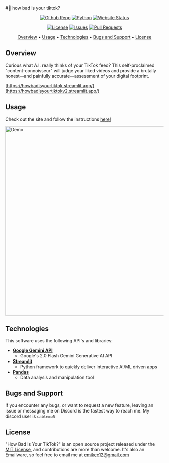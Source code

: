 #🤢 how bad is your tiktok?

<p align="center">
  <a href="https://github.com/cablemp5/howbadisyourtiktokv1"><img src="https://img.shields.io/github/languages/code-size/cablemp5/howbadisyourtiktokv1" alt="Github Repo"></a>
  <a href="https://github.com/cablemp5/howbadisyourtiktokv1"><img src="https://img.shields.io/badge/python-3.9.13-blue?logo=python" alt="Python"></a>
  <a href="https://github.com/cablemp5/howbadisyourtiktokv1"><img src="https://img.shields.io/badge/status-up-green" alt="Website Status"></a>
<p/>
  
<p align="center">
  <a href="https://github.com/cablemp5/howbadisyourtiktokv1"><img src="https://img.shields.io/github/license/cablemp5/howbadisyourtiktokv1" alt="License"></a>
  <a href="https://github.com/cablemp5/howbadisyourtiktokv1"><img src="https://img.shields.io/github/issues/cablemp5/howbadisyourtiktokv1" alt="Issues"></a>
  <a href="https://github.com/cablemp5/howbadisyourtiktokv1/pulls"><img src="https://img.shields.io/badge/PRs-welcome-brightgreen" alt="Pull Requests"></a>
<p/>

<p align="center">
  <a href="#overview">Overview</a>
  •
  <a href="#usage">Usage</a>
  •
  <a href="#technologies">Technologies</a>
  •
  <a href="#bugs-and-support">Bugs and Support</a>
  •
  <a href="#license">License</a>
</p>
    
## Overview

Curious what A.I. really thinks of your TikTok feed? This self-proclaimed "content-connoisseur" will judge your liked videos and provide a brutally honest—and painfully accurate—assessment of your digital footprint.

[https://howbadisyourtiktok.streamlit.app/](https://howbadisyourtiktokv2.streamlit.app/)

## Usage

Check out the site and follow the instructions [here!](https://howbadisyourtiktokv2.streamlit.app/)

<img src="https://i.postimg.cc/TwB0Pyj1/image-1.png" alt="Demo" width="600"/>

## Technologies

This software uses the following API's and libraries:

- [**Google Gemini API**](https://ai.google.dev/)
  - Google's 2.0 Flash Gemini Generative AI API 
- [**Streamlit**](https://streamlit.io/)
  - Python framework to quickly deliver interactive AI/ML driven apps
- [**Pandas**](https://github.com/google/gson)
  - Data analysis and manipulation tool
  
## Bugs and Support

If you encounter any bugs, or want to request a new feature, leaving an issue or messaging me on Discord is the fastest way to reach me. My discord user is `cablemp5`

## License

"How Bad Is Your TikTok?" is an open source project released under the [MIT License](LICENSE), and contributions are more than welcome. It's also an Emailware, so feel free to email me at [cmikec12@gmail.com](cmikec12@gmail.com) 
